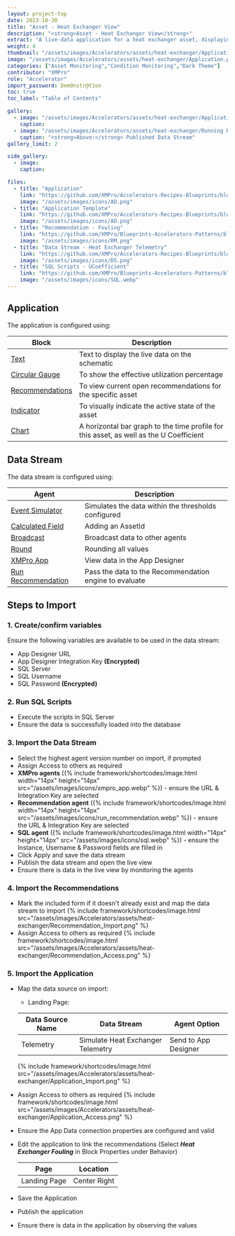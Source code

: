 ```yaml
---
layout: project-top
date: 2023-10-30
title: "Asset - Heat Exchanger View"
description: "<strong>Asset - Heat Exchanger View</strong>"
extract: "A live-data application for a heat exchanger asset, displaying metrics, usage profile, operational safety intelligence, historical data and recommendations."
weight: 4
thumbnail: "/assets/images/Accelerators/assets/heat-exchanger/Application.png"
image: "/assets/images/Accelerators/assets/heat-exchanger/Application.png"
categories: ["Asset Monitoring","Condition Monitoring","Dark Theme"]
contributor: "XMPro"
role: "Accelerator"
import_password: Dem0nstr@t1on
toc: true
toc_label: "Table of Contents"

gallery:
  - image: "/assets/images/Accelerators/assets/heat-exchanger/Application.gif"
    caption: 
  - image: "/assets/images/Accelerators/assets/heat-exchanger/Running Data Stream.png"
    caption: "<strong>Above:</strong> Published Data Stream"
gallery_limit: 2

side_gallery:
  - image: 
    caption: 

files:
  - title: "Application"
    link: "https://github.com/XMPro/Accelerators-Recipes-Blueprints/blob/master/Accelerators/Assets/Heat%20Exchanger%20View/Application/Heat%20Exchanger%20View.xapp"
    image: "/assets/images/icons/AD.png"
  - title: "Application Template"
    link: "https://github.com/XMPro/Accelerators-Recipes-Blueprints/blob/master/Accelerators/Assets/Heat%20Exchanger%20View/Template/Heat%20Exchanger%20View.xtml"
    image: "/assets/images/icons/AD.png"    
  - title: "Recommendation - Fouling"
    link: "https://github.com/XMPro/Blueprints-Accelerators-Patterns/blob/master/Accelerators/Assets/Heat%20Exchanger%20View/Recommendation/Heat%20Exchanger%20Fouling.xr"
    image: "/assets/images/icons/RM.png"
  - title: "Data Stream - Heat Exchanger Telemetry"
    link: "https://github.com/XMPro/Accelerators-Recipes-Blueprints/blob/master/Accelerators/Assets/Heat%20Exchanger%20View/Data%20Stream/Simulate%20Heat%20Exchanger%20Telemetry.xuc"
    image: "/assets/images/icons/DS.png"
  - title: "SQL Scripts - UCoefficient"
    link: "https://github.com/XMPro/Blueprints-Accelerators-Patterns/blob/master/Accelerators/Assets/Heat%20Exchanger%20View/SQL%20Scripts/%5BDemoHeatExchangerUCoefficient%5D.sql"
    image: "/assets/images/icons/SQL.webp"
---
```


## Application
The application is configured using: 

| Block                                  | Description                                                  |
| -------------------------------------- | ------------------------------------------------------------ |
| [Text](https://documentation.xmpro.com/blocks-toolbox/basic/text) | Text to display the live data on the schematic |
| [Circular Gauge](https://documentation.xmpro.com/blocks-toolbox/visualizations/circular-gauge) | To show the effective utilization percentage |
| [Recommendations](https://documentation.xmpro.com/blocks-toolbox/recommendations/recommendations) | To view current open recommendations for the specific asset |
| [Indicator](https://documentation.xmpro.com/blocks-toolbox/basic/indicator) | To visually indicate the active state of the asset |
| [Chart](https://documentation.xmpro.com/blocks-toolbox/visualizations/chart) | A horizontal bar graph to the time profile for this asset, as well as the U Coefficient |

## Data Stream
The data stream is configured using: 

| Agent                                  | Description                                                  |
| -------------------------------------- | ------------------------------------------------------------ |
| [Event Simulator](https://xmpro.gitbook.io/event-simulator/) | Simulates the data within the thresholds configured |
| [Calculated Field](https://xmpro.gitbook.io/calculated-field/) | Adding an AssetId |
| [Broadcast](https://xmpro.gitbook.io/broadcast/) | Broadcast data to other agents |
| [Round](https://xmpro.gitbook.io/rounding/) | Rounding all values |
| [XMPro App](https://xmpro.gitbook.io/xmpro-app/) | View data in the App Designer |
| [Run Recommendation](https://xmpro.gitbook.io/run-recommendation/) | Pass the data to the Recommendation engine to evaluate |

## Steps to Import

### 1. Create/confirm variables
Ensure the following variables are available to be used in the data stream:

- App Designer URL
- App Designer Integration Key <strong>(Encrypted)</strong>
- SQL Server
- SQL Username
- SQL Password <strong>(Encrypted)</strong>

### 2. Run SQL Scripts
- Execute the scripts in SQL Server
- Ensure the data is successfully loaded into the database 

### 3. Import the Data Stream

- Select the highest agent version number on import, if prompted
- Assign Access to others as required
- <strong>XMPro agents</strong> ({% include framework/shortcodes/image.html width="14px" height="14px" src="/assets/images/icons/xmpro_app.webp" %}) - ensure the URL & Integration Key are selected
- <strong>Recommendation agent</strong> ({% include framework/shortcodes/image.html width="14px" height="14px" src="/assets/images/icons/run_recommendation.webp" %}) - ensure the URL & Integration Key are selected
- <strong>SQL agent</strong> ({% include framework/shortcodes/image.html width="14px" height="14px" src="/assets/images/icons/sql.webp" %}) - ensure the Instance, Username & Password fields are filled in
- Click Apply and save the data stream
- Publish the data stream and open the live view
- Ensure there is data in the live view by monitoring the agents

### 4. Import the Recommendations
- Mark the included form if it doesn't already exist and map the data stream to import
  {% include framework/shortcodes/image.html src="/assets/images/Accelerators/assets/heat-exchanger/Recommendation_Import.png" %}
- Assign Access to others as required
  {% include framework/shortcodes/image.html src="/assets/images/Accelerators/assets/heat-exchanger/Recommendation_Access.png" %}

### 5. Import the Application

- Map the data source on import:
  - Landing Page:

  | Data Source Name | Data Stream | Agent Option |
  | ---------------- | ----------- | ------------ |
  | Telemetry | Simulate Heat Exchanger Telemetry | Send to App Designer |

  {% include framework/shortcodes/image.html src="/assets/images/Accelerators/assets/heat-exchanger/Application_Import.png" %}

- Assign Access to others as required
  {% include framework/shortcodes/image.html src="/assets/images/Accelerators/assets/heat-exchanger/Application_Access.png" %}
- Ensure the App Data connection properties are configured and valid
- Edit the application to link the recommendations (Select *__Heat Exchanger Fouling__* in Block Properties under Behavior)

  | Page | Location | 
  | ----------- | ----------- |
  | Landing Page | Center Right |

- Save the Application
- Publish the application
- Ensure there is data in the application by observing the values
